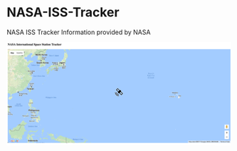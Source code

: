 # NASA-ISS-Tracker
NASA ISS Tracker
Information provided by NASA

<p align="center">
  <img src="Screen Shot 2017-03-04 at 9.41.05 PM.png" width="600"/>
</p>

